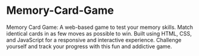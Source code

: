 # Memory-Card-Game
Memory Card Game: A web-based game to test your memory skills. Match identical cards in as few moves as possible to win. Built using HTML, CSS, and JavaScript for a responsive and interactive experience. Challenge yourself and track your progress with this fun and addictive game.
